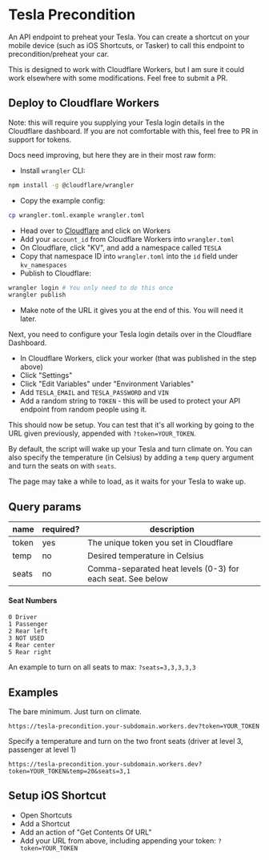 # Tesla Precondition

An API endpoint to preheat your Tesla. You can create a shortcut on your mobile device (such as iOS Shortcuts, or Tasker) to call this endpoint to precondition/preheat your car.

This is designed to work with Cloudflare Workers, but I am sure it could work elsewhere with some modifications. Feel free to submit a PR.

## Deploy to Cloudflare Workers

Note: this will require you supplying your Tesla login details in the Cloudflare dashboard. If you are not comfortable with this, feel free to PR in support for tokens.

Docs need improving, but here they are in their most raw form:

- Install `wrangler` CLI:

```bash
npm install -g @cloudflare/wrangler
```

- Copy the example config:

```bash
cp wrangler.toml.example wrangler.toml
```

- Head over to [Cloudflare](https://dash.cloudflare.com/) and click on Workers
- Add your `account_id` from Cloudflare Workers into `wrangler.toml`
- On Cloudflare, click "KV", and add a namespace called `TESLA`
- Copy that namespace ID into `wrangler.toml` into the `id` field under `kv_namespaces`
- Publish to Cloudflare:

```bash
wrangler login # You only need to do this once
wrangler publish
```

- Make note of the URL it gives you at the end of this. You will need it later.

Next, you need to configure your Tesla login details over in the Cloudflare Dashboard.

- In Cloudflare Workers, click your worker (that was published in the step above)
- Click "Settings"
- Click "Edit Variables" under "Environment Variables"
- Add `TESLA_EMAIL` and `TESLA_PASSWORD` and `VIN`
- Add a random string to `TOKEN` - this will be used to protect your API endpoint from random people using it.

This should now be setup. You can test that it's all working by going to the URL given previously, appended with `?token=YOUR_TOKEN`.

By default, the script will wake up your Tesla and turn climate on. You can also specify the temperature (in Celsius) by adding a `temp` query argument and turn the seats on with `seats`.

The page may take a while to load, as it waits for your Tesla to wake up.

## Query params

| name  | required? | description                                                      |
| ----- | --------- | ---------------------------------------------------------------- |
| token | yes       | The unique token you set in Cloudflare                           |
| temp  | no        | Desired temperature in Celsius                                   |
| seats | no        | Comma-separated heat levels (0-3) for each seat. See below       |

#### Seat Numbers

```
0 Driver
1 Passenger
2 Rear left
3 NOT USED
4 Rear center
5 Rear right
```

An example to turn on all seats to max: `?seats=3,3,3,3,3`

## Examples

The bare minimum. Just turn on climate.

```
https://tesla-precondition.your-subdomain.workers.dev?token=YOUR_TOKEN
```

Specify a temperature and turn on the two front seats (driver at level 3, passenger at level 1)

```
https://tesla-precondition.your-subdomain.workers.dev?token=YOUR_TOKEN&temp=20&seats=3,1
```

## Setup iOS Shortcut

- Open Shortcuts
- Add a Shortcut
- Add an action of "Get Contents Of URL"
- Add your URL from above, including appending your token: `?token=YOUR_TOKEN`
